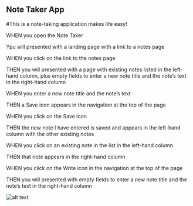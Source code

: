 ## Note Taker App  

#This is a note-taking application makes life easy! 

WHEN you open the Note Taker

Ypu will presented with a landing page with a link to a notes page

WHEN you click on the link to the notes page

THEN you will presented with a page with existing notes listed in the left-hand column, plus empty fields to enter a new note title and the note’s text in the right-hand column

WHEN you enter a new note title and the note’s text

THEN a Save icon appears in the navigation at the top of the page

WHEN you click on the Save icon

THEN the new note I have entered is saved and appears in the left-hand column with the other existing notes

WHEN you click on an existing note in the list in the left-hand column

THEN that note appears in the right-hand column

WHEN you click on the Write icon in the navigation at the top of the page

THEN you will presented with empty fields to enter a new note title and the note’s text in the right-hand column


![alt text](https://ibb.co/r3wSCJy)
